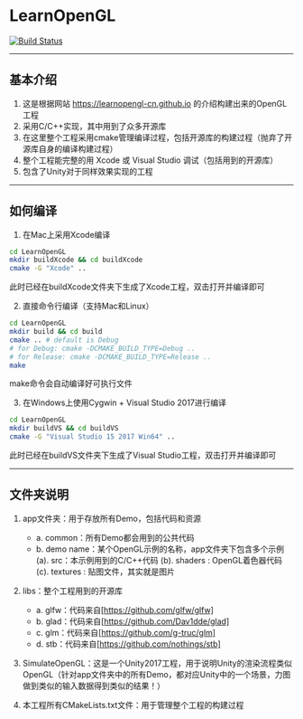 # LearnOpenGL

[![Build Status](https://travis-ci.com/zhyingkun/LearnOpenGL.svg)](https://travis-ci.com/zhyingkun/LearnOpenGL)

----

## 基本介绍

1. 这是根据网站 https://learnopengl-cn.github.io 的介绍构建出来的OpenGL工程
2. 采用C/C++实现，其中用到了众多开源库
3. 在这里整个工程采用cmake管理编译过程，包括开源库的构建过程（抛弃了开源库自身的编译构建过程）
4. 整个工程能完整的用 Xcode 或 Visual Studio 调试（包括用到的开源库）
5. 包含了Unity对于同样效果实现的工程

----

## 如何编译

1. 在Mac上采用Xcode编译
```bash
cd LearnOpenGL
mkdir buildXcode && cd buildXcode
cmake -G "Xcode" ..
```
此时已经在buildXcode文件夹下生成了Xcode工程，双击打开并编译即可

2. 直接命令行编译（支持Mac和Linux）
```bash
cd LearnOpenGL
mkdir build && cd build
cmake .. # default is Debug
# for Debug: cmake -DCMAKE_BUILD_TYPE=Debug ..
# for Release: cmake -DCMAKE_BUILD_TYPE=Release ..
make
```
make命令会自动编译好可执行文件

3. 在Windows上使用Cygwin + Visual Studio 2017进行编译
```bash
cd LearnOpenGL
mkdir buildVS && cd buildVS
cmake -G "Visual Studio 15 2017 Win64" ..
```
此时已经在buildVS文件夹下生成了Visual Studio工程，双击打开并编译即可

----

## 文件夹说明

1. app文件夹：用于存放所有Demo，包括代码和资源
	+ a. common：所有Demo都会用到的公共代码
	+ b. demo name：某个OpenGL示例的名称，app文件夹下包含多个示例
		(a). src：本示例用到的C/C++代码
		(b). shaders : OpenGL着色器代码
		(c). textures : 贴图文件，其实就是图片

2. libs：整个工程用到的开源库
	+ a. glfw：代码来自[https://github.com/glfw/glfw]
	+ b. glad：代码来自[https://github.com/Dav1dde/glad]
	+ c. glm：代码来自[https://github.com/g-truc/glm]
	+ d. stb：代码来自[https://github.com/nothings/stb]

3. SimulateOpenGL：这是一个Unity2017工程，用于说明Unity的渲染流程类似OpenGL（针对app文件夹中的所有Demo，都对应Unity中的一个场景，力图做到类似的输入数据得到类似的结果！）

4. 本工程所有CMakeLists.txt文件：用于管理整个工程的构建过程
